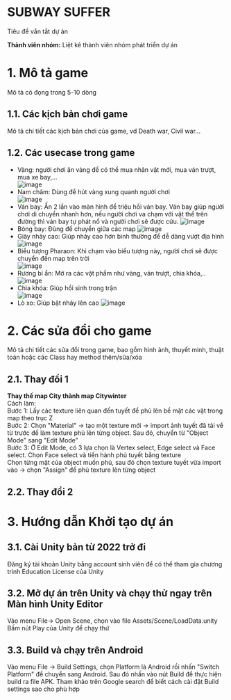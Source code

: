 
# SUBWAY SUFFER 

Tiêu đề vắn tắt dự án

**Thành viên nhóm:**
Liệt kê thành viên nhóm phát triển dự án
# 1. Mô tả game
Mô tả cô đọng trong 5-10 dòng

## 1.1. Các kịch bản chơi game
Mô tả chi tiết các kịch bản chơi của game, vd Death war,  Civil war...

## 1.2. Các usecase trong game
- Vàng: người chơi ăn vàng để có thể mua nhân vật mới, mua ván trượt, mua xe bay,...  
![image](https://github.com/QuanHP/se7.1/assets/148623697/9b503683-f93f-4baa-b133-eea57d0899c7)
- Nam châm: Dùng để hút vàng xung quanh người chơi  
![image](https://github.com/QuanHP/se7.1/assets/148623697/0328a08a-57b3-4d1e-9b2b-5268a2fadb08)
- Ván bay: Ấn 2 lần vào màn hình để triệu hồi ván bay. Ván bay giúp người chơi di chuyển nhanh hơn, nếu người chơi va chạm với vật thể trên đường thì ván bay tự phát nổ và người chơi sẽ được cứu.
![image](https://github.com/QuanHP/se7.1/assets/148623697/a31d0006-b2c2-46b7-9a03-35e9b94e89fa)
- Bóng bay: Đùng để chuyển giữa các map
![image](https://github.com/QuanHP/se7.1/assets/148623697/011beda6-2aa4-4e22-be97-24a97bb1ca7e)
- Giày nhảy cao: Giúp nhảy cao hơn bình thường để dễ dàng vượt địa hình
![image](https://github.com/QuanHP/se7.1/assets/148623697/7e3ede39-6ae9-405c-8bc1-fde850d7f5b7)
- Biểu tượng Pharaon: Khi chạm vào biểu tượng này, người chơi sẽ được chuyển đến map trên trời  
![image](https://github.com/QuanHP/se7.1/assets/148623697/3aba62a3-6134-4bd8-9e20-374b86458c7a)
- Rương bí ẩn: Mở ra các vật phẩm như vàng, ván trượt, chìa khóa,..
![image](https://github.com/QuanHP/se7.1/assets/148623697/cb888a10-d39a-4d56-908e-49bca41eb848)
- Chìa khóa: Giúp hồi sinh trong trận  
![image](https://github.com/QuanHP/se7.1/assets/148623697/9ecd2077-338c-4a08-8d5c-86205c7c14df)
- Lò xo: Giúp bật nhảy lên cao
![image](https://github.com/QuanHP/se7.1/assets/148623697/16d1bd9b-4d5e-4eff-9b3e-b4eeedefae35)



# 2. Các sửa đổi cho game
Mô tả chi tiết các sửa đổi trong game, bao gồm hình ảnh, thuyết minh, thuật toán hoặc các Class hay method thêm/sửa/xóa
## 2.1. Thay đổi 1
__Thay thế map City thành map Citywinter__  
Cách làm:  
Bước 1: Lấy các texture liên quan đến tuyết để phủ lên bề mặt các vật trong map theo trục Z  
Bước 2: Chọn "Material" -> tạo một texture mới -> import ảnh tuyết đã tải về từ trước để làm texture phủ lên từng object. Sau đó, chuyển từ "Object Mode" sang "Edit Mode"  
Bước 3: Ở Edit Mode, có 3 lựa chọn là Vertex select, Edge select và Face select. Chọn Face select và tiến hành phủ tuyết bằng texture  
Chọn từng mặt của object muốn phủ, sau đó chọn texture tuyết vừa import vào -> chọn "Assign" để phủ texture lên từng object  
## 2.2. Thay đổi 2

# 3. Hướng dẫn Khởi tạo dự án
## 3.1. Cài Unity bản từ 2022 trở đi
Đăng ký tài khoản Unity bằng account sinh viên để có thể tham gia chương trình Education License của Unity

## 3.2. Mở dự án trên Unity và chạy thử ngay trên Màn hình Unity Editor
Vào menu File-> Open Scene, chọn vào file Assets/Scene/LoadData.unity
Bấm nút Play của Unity để chạy thử

## 3.3. Build và chạy trên Android

Vào menu File -> Build Settings, chọn Platform là Android rồi nhấn "Switch Platform" để chuyển sang Android. Sau đó nhấn vào nút Build để thực hiện build ra file APK. Tham khảo trên Google search để biết cách cài đặt Build settings sao cho phù hợp
